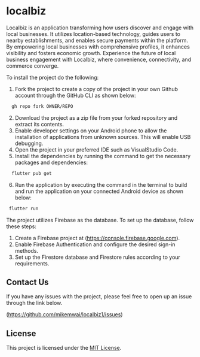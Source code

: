 # localbiz

Localbiz is an  application transforming how users discover and engage with local businesses. It utilizes location-based technology, guides users to nearby establishments, and enables secure payments within the platform. By empowering local businesses with comprehensive profiles, it enhances visibility and fosters economic growth. Experience the future of local business engagement with Localbiz, where convenience, connectivity, and commerce converge.


To install the project do the following:
1. Fork the project to create a copy of the project in your own Github account through the GitHub CLI as shown below:

```sh
  gh repo fork OWNER/REPO
  ```

2. Download the project as a zip file from your forked repository and extract its contents.
3. Enable developer settings on your Android phone to allow the installation of applications from unknown sources. This will enable USB debugging.
4. Open the project in your preferred IDE such as VisualStudio Code.
5. Install the dependencies by running the command  to get the necessary packages and dependencies: 

```sh
  flutter pub get
  ```


6. Run the application by executing the command in the terminal to build and run the application on your connected Android device as shown below:  

```sh
 flutter run
  ```






The project utilizes Firebase as the database. To set up the database, follow these steps:
1. Create a Firebase project at 
   (https://console.firebase.google.com).
2. Enable Firebase Authentication and configure the desired sign-in methods.
3. Set up the Firestore database and Firestore rules according to your requirements.




## Contact Us
If you have any issues with the project, please feel free to open up an issue through the link below.

 (https://github.com/mikemwai/localbiz1/issues)


## License
This project is licensed under the [MIT License](LICENSE).

